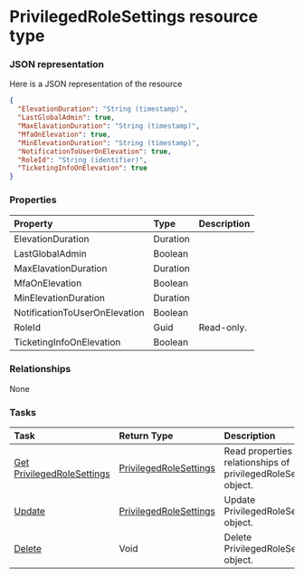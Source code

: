 # PrivilegedRoleSettings resource type



### JSON representation

Here is a JSON representation of the resource

<!-- {
  "blockType": "resource",
  "optionalProperties": [

  ],
  "@odata.type": "microsoft.graph.PrivilegedRoleSettings"
}-->

```json
{
  "ElevationDuration": "String (timestamp)",
  "LastGlobalAdmin": true,
  "MaxElavationDuration": "String (timestamp)",
  "MfaOnElevation": true,
  "MinElevationDuration": "String (timestamp)",
  "NotificationToUserOnElevation": true,
  "RoleId": "String (identifier)",
  "TicketingInfoOnElevation": true
}

```
### Properties
| Property	   | Type	|Description|
|:---------------|:--------|:----------|
|ElevationDuration|Duration||
|LastGlobalAdmin|Boolean||
|MaxElavationDuration|Duration||
|MfaOnElevation|Boolean||
|MinElevationDuration|Duration||
|NotificationToUserOnElevation|Boolean||
|RoleId|Guid| Read-only.|
|TicketingInfoOnElevation|Boolean||

### Relationships
None


### Tasks

| Task		   | Return Type	|Description|
|:---------------|:--------|:----------|
|[Get PrivilegedRoleSettings](../api/privilegedrolesettings_get.md) | [PrivilegedRoleSettings](privilegedrolesettings.md) |Read properties and relationships of privilegedRoleSettings object.|
|[Update](../api/privilegedrolesettings_update.md) | [PrivilegedRoleSettings](privilegedrolesettings.md)	|Update PrivilegedRoleSettings object. |
|[Delete](../api/privilegedrolesettings_delete.md) | Void	|Delete PrivilegedRoleSettings object. |

<!-- uuid: c0a452db-079a-4e0d-ab44-348cb5a9dda1
2015-10-16 22:29:35 UTC -->
<!-- {
  "type": "#page.annotation",
  "description": "PrivilegedRoleSettings resource",
  "keywords": "",
  "section": "documentation",
  "tocPath": ""
}-->